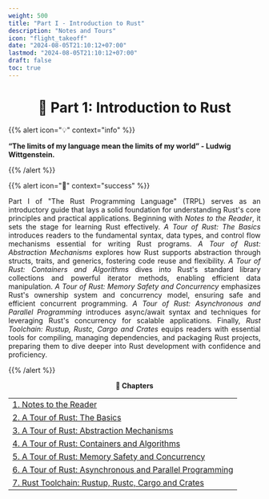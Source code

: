 ```yaml
---
weight: 500
title: "Part I - Introduction to Rust"
description: "Notes and Tours"
icon: "flight_takeoff"
date: "2024-08-05T21:10:12+07:00"
lastmod: "2024-08-05T21:10:12+07:00"
draft: false
toc: true
---
```


<center>

# 📘 Part 1: Introduction to Rust

</center>

{{% alert icon="💡" context="info" %}}
<strong>

“The limits of my language mean the limits of my world” - Ludwig Wittgenstein.

</strong>
{{% /alert %}}

{{% alert icon="📘" context="success" %}}

<p style="text-align: justify;">
Part I of "The Rust Programming Language" (TRPL) serves as an introductory guide that lays a solid foundation for understanding Rust's core principles and practical applications. Beginning with <em>Notes to the Reader</em>, it sets the stage for learning Rust effectively. <em>A Tour of Rust: The Basics</em> introduces readers to the fundamental syntax, data types, and control flow mechanisms essential for writing Rust programs. <em>A Tour of Rust: Abstraction Mechanisms</em> explores how Rust supports abstraction through structs, traits, and generics, fostering code reuse and flexibility. <em>A Tour of Rust: Containers and Algorithms</em> dives into Rust's standard library collections and powerful iterator methods, enabling efficient data manipulation. <em>A Tour of Rust: Memory Safety and Concurrency</em> emphasizes Rust's ownership system and concurrency model, ensuring safe and efficient concurrent programming. <em>A Tour of Rust: Asynchronous and Parallel Programming</em> introduces async/await syntax and techniques for leveraging Rust's concurrency for scalable applications. Finally, <em>Rust Toolchain: Rustup, Rustc, Cargo and Crates</em> equips readers with essential tools for compiling, managing dependencies, and packaging Rust projects, preparing them to dive deeper into Rust development with confidence and proficiency.
</p>

{{% /alert %}}

<center>

**🧠 Chapters**

</center>

<div class="container mt-4">
    <div class="row">
        <div class="col-md-12">
            <table class="table table-hover">
                <tbody>
                    <tr>
                        <td><a href="/docs/part-i/chapter-1/" class="text-decoration-none">1. Notes to the Reader</a></td>
                    </tr>
                    <tr>
                        <td><a href="/docs/part-i/chapter-2/" class="text-decoration-none">2. A Tour of Rust: The Basics</a></td>
                    </tr>
                    <tr>
                        <td><a href="/docs/part-i/chapter-3/" class="text-decoration-none">3. A Tour of Rust: Abstraction Mechanisms</a></td>
                    </tr>
                    <tr>
                        <td><a href="/docs/part-i/chapter-4/" class="text-decoration-none">4. A Tour of Rust: Containers and Algorithms</a></td>
                    </tr>
                    <tr>
                        <td><a href="/docs/part-i/chapter-5/" class="text-decoration-none">5. A Tour of Rust: Memory Safety and Concurrency</a></td>
                    </tr>
                    <tr>
                        <td><a href="/docs/part-i/chapter-6/" class="text-decoration-none">6. A Tour of Rust: Asynchronous and Parallel Programming</a></td>
                    </tr>
                    <tr>
                        <td><a href="/docs/part-i/chapter-7/" class="text-decoration-none">7. Rust Toolchain: Rustup, Rustc, Cargo and Crates</a></td>
                    </tr>
                </tbody>
            </table>
        </div>
    </div>
</div>
